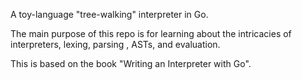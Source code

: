 A toy-language "tree-walking" interpreter in Go.

The main purpose of this repo is for learning about the intricacies of interpreters, lexing, parsing
, ASTs, and evaluation.

This is based on the book "Writing an Interpreter with Go".
